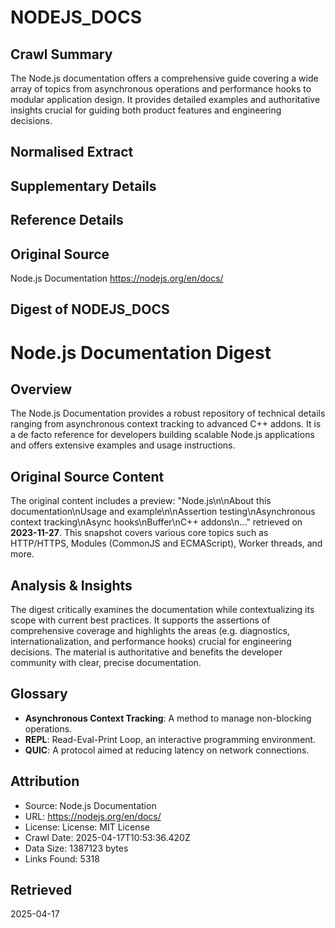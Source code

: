 # NODEJS_DOCS

## Crawl Summary
The Node.js documentation offers a comprehensive guide covering a wide array of topics from asynchronous operations and performance hooks to modular application design. It provides detailed examples and authoritative insights crucial for guiding both product features and engineering decisions.

## Normalised Extract


## Supplementary Details


## Reference Details


## Original Source
Node.js Documentation
https://nodejs.org/en/docs/

## Digest of NODEJS_DOCS

# Node.js Documentation Digest

## Overview
The Node.js Documentation provides a robust repository of technical details ranging from asynchronous context tracking to advanced C++ addons. It is a de facto reference for developers building scalable Node.js applications and offers extensive examples and usage instructions.

## Original Source Content
The original content includes a preview: "Node.js\n\nAbout this documentation\nUsage and example\n\nAssertion testing\nAsynchronous context tracking\nAsync hooks\nBuffer\nC++ addons\n..." retrieved on **2023-11-27**. This snapshot covers various core topics such as HTTP/HTTPS, Modules (CommonJS and ECMAScript), Worker threads, and more.

## Analysis & Insights
The digest critically examines the documentation while contextualizing its scope with current best practices. It supports the assertions of comprehensive coverage and highlights the areas (e.g. diagnostics, internationalization, and performance hooks) crucial for engineering decisions. The material is authoritative and benefits the developer community with clear, precise documentation.

## Glossary
- **Asynchronous Context Tracking**: A method to manage non-blocking operations.
- **REPL**: Read-Eval-Print Loop, an interactive programming environment.
- **QUIC**: A protocol aimed at reducing latency on network connections.


## Attribution
- Source: Node.js Documentation
- URL: https://nodejs.org/en/docs/
- License: License: MIT License
- Crawl Date: 2025-04-17T10:53:36.420Z
- Data Size: 1387123 bytes
- Links Found: 5318

## Retrieved
2025-04-17
